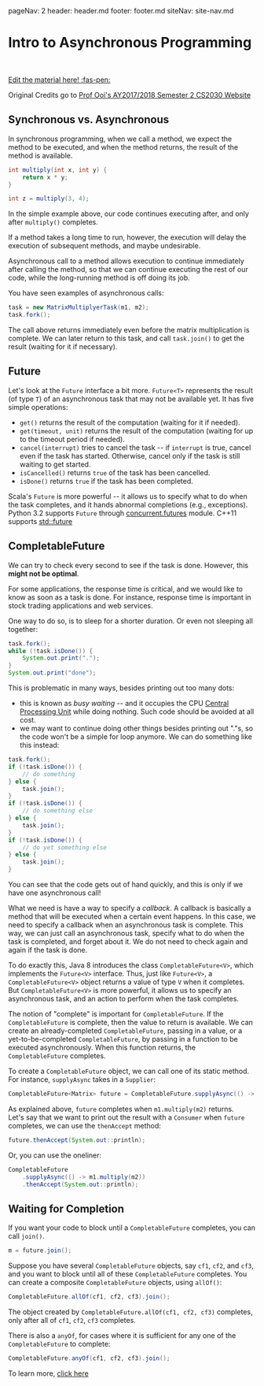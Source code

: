 <frontmatter>
  pageNav: 2
  header: header.md
  footer: footer.md
  siteNav: site-nav.md
</frontmatter>

<br> 

# Intro to Asynchronous Programming
<br> 

<!-- DO NOT DELETE THIS LINK AND PLEASE WRITE BELOW THIS LINK-->
[Edit the material here! :fas-pen:](https://github.com/nus-cs2030/1920-s2/edit/master/contents/textbook/lecture04/solidprinciples/DIP.md)
<!-- DO NOT DELETE THIS LINK AND PLEASE WRITE BELOW THIS LINK-->

Original Credits go to [Prof Ooi's AY2017/2018 Semester 2 CS2030 Website](https://nus-cs2030.github.io/1718-s2/lec11/index.html)

## Synchronous vs. Asynchronous

In synchronous programming, when we call a method, we expect the method to be executed, and when the method returns, the result of the method is available.

```Java
int multiply(int x, int y) {
    return x * y;
}

int z = multiply(3, 4);
```

In the simple example above, our code continues executing after, and only after `multiply()` completes.

If a method takes a long time to run, however, the execution will delay the execution of subsequent methods, and maybe undesirable.

Asynchronous call to a method allows execution to continue immediately after calling the method, so that we can continue executing the rest of our code, while the long-running method is off doing its job.

You have seen examples of asynchronous calls: 

```Java
task = new MatrixMultiplyerTask(m1, m2);
task.fork();
```

The call above returns immediately even before the matrix multiplication is complete.  We can later return to this task, and call `task.join()` to get the result (waiting for it if necessary).  

## Future
Let's look at the `Future` interface a bit more.  `Future<T>` represents the result (of type `T`) of an asynchronous task that may not be available yet.  It has five simple operations:

- `get()` returns the result of the computation (waiting for it if needed).
- `get(timeout, unit)` returns the result of the computation (waiting for up to the timeout period if needed).
- `cancel(interrupt)` tries to cancel the task -- if `interrupt` is true, cancel even if the task has started.  Otherwise, cancel only if the task is still waiting to get started.
- `isCancelled()` returns `true` of the task has been cancelled.
- `isDone()` returns `true` if the task has been completed.

<box type="warning">
    Scala's <code>Future</code> is more powerful -- it allows us to specify what to do when the task completes, and it hands abnormal completions (e.g., exceptions). 
        Python 3.2 supports <code>Future</code> through <a href = "https://docs.python.org/3/library/concurrent.futures.html">concurrent.futures</a> module.  
        C++11 supports <a href = "(http://en.cppreference.com/w/cpp/thread/future">std::future</a> 
</box>

## CompletableFuture

We can try to check every second to see if the task is done. However, this **might not be optimal**.

For some applications, the response time is critical, and we would like to know as soon as a task is done.  For instance, response time is important in stock trading applications and web services.  

One way to do so, is to sleep for a shorter duration.  Or even not sleeping all together:

```Java
task.fork();
while (!task.isDone()) {
    System.out.print(".");
}
System.out.print("done");
```

This is problematic in many ways, besides printing out too many dots:

- this is known as _busy waiting_ -- and it occupies the CPU [Central Processing Unit](https://en.wikipedia.org/wiki/Central_processing_unit) while doing nothing.  Such code should be avoided at all cost. 
- we may want to continue doing other things besides printing out "."s, so the code won't be a simple for loop anymore.  We can do something like this instead:

```Java
task.fork();
if (!task.isDone()) {
    // do something
} else {
    task.join();
}
if (!task.isDone()) {
    // do something else
} else {
    task.join();
}
if (!task.isDone()) {
    // do yet something else
} else {
    task.join();
}
```

You can see that the code gets out of hand quickly, and this is only if we have one asynchronous call!

What we need is have a way to specify a _callback_.  A callback is basically a method that will be executed when a certain event happens.  In this case, we need to specify a callback when an asynchronous task is complete.  This way, we can just call an asynchronous task, specify what to do when the task is completed, and forget about it.  We do not need to check again and again if the task is done.

To do exactly this, Java 8 introduces the class `CompletableFuture<V>`, which implements the `Future<V>` interface.  Thus, just like `Future<V>`, a `CompletableFuture<V>` object returns a value of type `V` when it completes.  But `CompletableFuture<V>` is more powerful, it allows us to specify an asynchronous task, and an action to perform when the task completes.

The notion of "complete" is important for `CompletableFuture`.  If the `CompletableFuture` is complete, then the value to return is available.  We can create an already-completed `CompletableFuture`, passing in a value, or a yet-to-be-completed `CompletableFuture`, by passing in a function to be executed asynchronously.  When this function returns, the `CompletableFuture` completes.

To create a `CompletableFuture` object, we can call one of its static method.  For instance, `supplyAsync` takes in a `Supplier`:

```Java
CompletableFuture<Matrix> future = CompletableFuture.supplyAsync(() -> m1.multiply(m2));
```

As explained above, `future` completes when `m1.multiply(m2)` returns.  
Let's say that we want to print out the result with a `Consumer` when `future` completes, we can use the `thenAccept` method:

```Java
future.thenAccept(System.out::println);
```

Or, you can use the oneliner:

```Java
CompletableFuture
    .supplyAsync(() -> m1.multiply(m2))
    .thenAccept(System.out::println);
```

## Waiting for Completion

If you want your code to block until a `CompletableFuture` completes, you can call `join()`.  

```Java
m = future.join();
```

Suppose you have several `CompletableFuture` objects, say `cf1`, `cf2`, and `cf3`, and you want to block until all of these `CompletableFuture` completes.  You can create a composite `CompletableFuture` objects, using `allOf()`:

```Java
CompletableFuture.allOf(cf1, cf2, cf3).join();
```

The object created by `CompletableFuture.allOf(cf1, cf2, cf3)` completes, only after all of `cf1`, `cf2`, `cf3` completes.

There is also a `anyOf`, for cases where it is sufficient for any one of the `CompletableFuture` to complete:
```Java
CompletableFuture.anyOf(cf1, cf2, cf3).join();
```

To learn more, [click here](asyncIntro2.html)